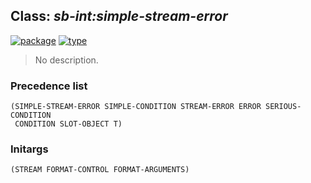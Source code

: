 ## Class: ***sb-int:simple-stream-error***
[![package](https://img.shields.io/badge/Package-SB--INT-5f9ea0.svg?style=social&colorA=999999)](../) [![type](https://img.shields.io/badge/Type-Class-5f9ea0.svg?style=social&colorA=999999)](../#class) 

> No description.

### Precedence list
```
(SIMPLE-STREAM-ERROR SIMPLE-CONDITION STREAM-ERROR ERROR SERIOUS-CONDITION
 CONDITION SLOT-OBJECT T)
```
### Initargs
```
(STREAM FORMAT-CONTROL FORMAT-ARGUMENTS)
```
